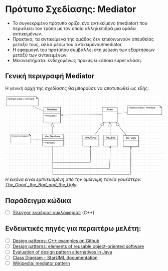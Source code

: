 # Πρότυπο Σχεδίασης: Mediator

- Το συγκεκριμένο πρότυπο ορίζει ένα αντικείμενο (mediator) που περικλείει τον τρόπο με τον οποίο αλληλεπιδρά μια ομάδα αντικειμένων.
- Πρακτικά, τα αντικείμενα της ομάδας δεν επικοινωνούν απευθείας μεταξύ τους, αλλά μέσω του αντικειμένου/mediator.
- Η εφαρμογή του προτύπου συμβάλλει στη μείωση των εξαρτήσεων μεταξύ των αντικειμένων.
- Μειονεκτήματα: ενδεχομένως προκύψει κάποια super κλάση.


## Γενική περιγραφή Mediator
Η γενική αρχή της σχεδίασης θα μπορούσε να αποτυπωθεί ως εξής:

<kbd>![Wikipedia: mediator pattern](./img/cd_mediator02.png)</kbd>
<br>
*Η εικόνα είναι εμπνευσμένη από την ομώνυμη ταινία γουέστερν: [The_Good,_the_Bad_and_the_Ugly](https://en.wikipedia.org/wiki/The_Good,_the_Bad_and_the_Ugly).*





## Παράδειγμα κώδικα

- [ ] [Έλεγχος εναέριας κυκλοφορίας](./source_code/airTrafficControl.cpp) (C++)

## Ενδεικτικές πηγές για περαιτέρω μελέτη:
- [ ] [Design patterns: C++ examples on Github](https://github.com/JakubVojvoda/design-patterns-cpp/tree/master)
- [ ] [Design patterns: elements of reusable object-oriented software](http://faculty.chas.uni.edu/~wallingf/teaching/062/sessions/support/pattern-examples.pdf)
- [ ] [Evaluation of design pattern alternatives in Java](https://onlinelibrary.wiley.com/doi/pdf/10.1002/spe.3061)
- [ ] [Class Diagram - StarUML documentation](https://docs.staruml.io/working-with-uml-diagrams/class-diagram)
- [ ] [Wikipedia: mediator pattern](https://en.wikipedia.org/wiki/Mediator_pattern)
